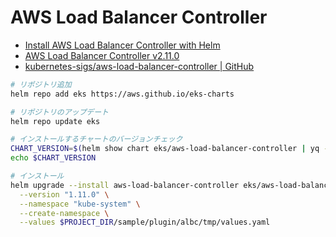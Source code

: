 # AWS Load Balancer Controller

- [Install AWS Load Balancer Controller with Helm](https://docs.aws.amazon.com/eks/latest/userguide/lbc-helm.html)
- [AWS Load Balancer Controller v2.11.0](https://kubernetes-sigs.github.io/aws-load-balancer-controller/v2.11/)
- [kubernetes-sigs/aws-load-balancer-controller | GitHub](https://github.com/kubernetes-sigs/aws-load-balancer-controller)

```bash
# リポジトリ追加
helm repo add eks https://aws.github.io/eks-charts

# リポジトリのアップデート
helm repo update eks

# インストールするチャートのバージョンチェック
CHART_VERSION=$(helm show chart eks/aws-load-balancer-controller | yq -r ".version")
echo $CHART_VERSION

# インストール
helm upgrade --install aws-load-balancer-controller eks/aws-load-balancer-controller \
  --version "1.11.0" \
  --namespace "kube-system" \
  --create-namespace \
  --values $PROJECT_DIR/sample/plugin/albc/tmp/values.yaml
```